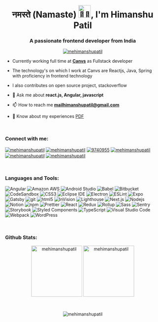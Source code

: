<h1 align="center">नमस्ते (Namaste) <img src="https://media.giphy.com/media/WqR7WfQVrpXNcmrm81/giphy.gif" width="40px" alt="🙏🏻"/>, I'm Himanshu Patil</h1>
<h3 align="center">A passionate frontend developer from India</h3>
 
<p align="center"> <a href="https://github.com/ryo-ma/github-profile-trophy"><img src="https://github-profile-trophy.vercel.app/?username=mehimanshupatil" alt="mehimanshupatil" /></a> </p>

- Currently working full time at **<a href="https://www.canvs.in/" target="_blank">Canvs</a>** as Fullstack developer
- The technology's on which I work at Canvs are Reactjs, Java, Spring with proficiency in frontend technology
- I also contributes on open source project, stackoverflow
- 💬 Ask me about **react.js, Angular, javascript**

- 📫 How to reach me **mailhimanshupatil@gmail.com**

- 📄 Know about my experiences <a href="https://drive.google.com/file/d/1FQZQ0x3tZbweyQOoJI-Owum0h2jwXft6/view?usp=sharing" target="_blank">PDF</a>

<br/>
<h3 align="left">Connect with me:</h3>
<p align="left">
<a href="https://twitter.com/mehimanshupatil" target="_blank"><img align="center" src="https://img.shields.io/badge/-@mehimanshupatil-1c9bf0?style=flat-square&logo=twitter&logoColor=white" alt="mehimanshupatil"  /></a>
<a href="https://linkedin.com/in/mehimanshupatil" target="_blank"><img align="center" src="https://img.shields.io/badge/-@mehimanshupatil-0177b5?style=flat-square&logo=linkedin&logoColor=white" alt="mehimanshupatil"   /></a>
<a href="https://stackoverflow.com/users/9740955" target="_blank"><img align="center" src="https://img.shields.io/badge/-9740955-e77922?style=flat-square&logo=stackoverflow&logoColor=white" alt="9740955"   /></a>
<a href="https://codesandbox.io/u/mehimanshupatil" target="_blank"><img align="center" src="https://img.shields.io/badge/-mehimanshupatil-121518?style=flat-square&logo=CodeSandbox&logoColor=white" alt="mehimanshupatil"  /></a>
<a href="https://fb.com/mehimanshupatil" target="_blank"><img align="center" src="https://img.shields.io/badge/-@mehimanshupatil-1870e5?style=flat-square&logo=facebook&logoColor=white" alt="mehimanshupatil" /></a>
<a href="https://instagram.com/mehimanshupatil" target="_blank"><img align="center" src="https://img.shields.io/badge/-@mehimanshupatil-C13584?style=flat-square&logo=instagram&logoColor=white" alt="mehimanshupatil" /></a>
</p>
<br/>

<h3 align="left">Languages and Tools:</h3>
<p>
  <img alt="Angular" src="https://img.shields.io/badge/-Angular-DD0031?style=flat-square&logo=angular&logoColor=white" />
  <img alt="Amazon AWS" src="https://img.shields.io/badge/-AWS-FF9900?style=flat-square&logo=amazonaws&logoColor=white" />
  <img alt="Android Studio" src="https://img.shields.io/badge/-Android_Studio-39d17d?style=flat-square&logo=androidstudio&logoColor=white" />
  <img alt="Babel" src="https://img.shields.io/badge/-Babel-F9DC3E?style=flat-square&logo=babel&logoColor=white" />
  <img alt="Bitbucket" src="https://img.shields.io/badge/-Bitbucket-247df2?style=flat-square&logo=Bitbucket&logoColor=white" />
  <img alt="CodeSandbox" src="https://img.shields.io/badge/-CodeSandbox-121518?style=flat-square&logo=CodeSandbox&logoColor=white" />
  <img alt="CSS3" src="https://img.shields.io/badge/-CSS3-264de4?style=flat-square&logo=CSS3&logoColor=white" />
  <img alt="Eclipse IDE" src="https://img.shields.io/badge/-Eclipse_IDE-281f51?style=flat-square&logo=eclipseide&logoColor=white" />
  <img alt="Electron" src="https://img.shields.io/badge/-Electron-2f3241?style=flat-square&logo=Electron&logoColor=white" />
  <img alt="ESLint" src="https://img.shields.io/badge/-ESLint-3730c6?style=flat-square&logo=ESLint&logoColor=white" />
  <img alt="Expo" src="https://img.shields.io/badge/-Expo-00001e?style=flat-square&logo=Expo&logoColor=white" />
  <img alt="Gatsby" src="https://img.shields.io/badge/-Gatsby-603092?style=flat-square&logo=Gatsby&logoColor=white" />
  <img alt="git" src="https://img.shields.io/badge/-Git-F05032?style=flat-square&logo=git&logoColor=white" />
  <img alt="html5" src="https://img.shields.io/badge/-HTML5-E34F26?style=flat-square&logo=html5&logoColor=white" />
  <img alt="InVision" src="https://img.shields.io/badge/-InVision-f2005b?style=flat-square&logo=InVision&logoColor=white" />
  <img alt="Lighthouse" src="https://img.shields.io/badge/-Lighthouse-2d4cf2?style=flat-square&logo=Lighthouse&logoColor=white" />
  <img alt="Next.js" src="https://img.shields.io/badge/-Next.js-2d4cf2?style=flat-square&logo=nextdotjs&logoColor=white" />
  <img alt="Nodejs" src="https://img.shields.io/badge/-Nodejs-43853d?style=flat-square&logo=Node.js&logoColor=white" />
  <img alt="Notion" src="https://img.shields.io/badge/-Notion-000000?style=flat-square&logo=Notion&logoColor=white" />
  <img alt="npm" src="https://img.shields.io/badge/-NPM-CB3837?style=flat-square&logo=npm&logoColor=white" />
  <img alt="Prettier" src="https://img.shields.io/badge/-Prettier-F7B93E?style=flat-square&logo=prettier&logoColor=white" />
  <img alt="React" src="https://img.shields.io/badge/-React-45b8d8?style=flat-square&logo=react&logoColor=white" />
  <img alt="Redux" src="https://img.shields.io/badge/-Redux-764ABC?style=flat-square&logo=redux&logoColor=white" />
  <img alt="Rollup" src="https://img.shields.io/badge/-Rollup-EC4A3F?style=flat-square&logo=rollupdotjs&logoColor=white" />
  <img alt="Sass" src="https://img.shields.io/badge/-Sass-CC6699?style=flat-square&logo=sass&logoColor=white" />
  <img alt="Sentry" src="https://img.shields.io/badge/-Sentry-27182e?style=flat-square&logo=sentry&logoColor=white" />
  <img alt="Storybook" src="https://img.shields.io/badge/-Storybook-f1437e?style=flat-square&logo=Storybook&logoColor=white" />
  <img alt="Styled Components" src="https://img.shields.io/badge/-Styled_Components-db7092?style=flat-square&logo=styled-components&logoColor=white" />
  <img alt="TypeScript" src="https://img.shields.io/badge/-TypeScript-007ACC?style=flat-square&logo=typescript&logoColor=white" />
  <img alt="Visual Studio Code" src="https://img.shields.io/badge/-Visual_Studio_Code-3ba1e7?style=flat-square&logo=visualstudiocode&logoColor=white" />
  <img alt="Webpack" src="https://img.shields.io/badge/-Webpack-8DD6F9?style=flat-square&logo=webpack&logoColor=white" /> 
  <img alt="WordPress" src="https://img.shields.io/badge/-WordPress-1f6e93?style=flat-square&logo=WordPress&logoColor=white" /> 
</p>
<br/>

<h3 align="left">Github Stats:</h3>
<p  align="center" ><img  src="https://github-readme-stats.vercel.app/api/top-langs?username=mehimanshupatil&show_icons=true&locale=en&layout=compact" alt="mehimanshupatil" height="165"/>
<img src="https://github-readme-stats.vercel.app/api?username=mehimanshupatil&show_icons=true&locale=en" alt="mehimanshupatil" height="165" /></p>
<br/>

<p align="center"> <img src="https://komarev.com/ghpvc/?username=mehimanshupatil&label=Profile%20views&color=0e75b6&style=flat" alt="mehimanshupatil" /> </p>
